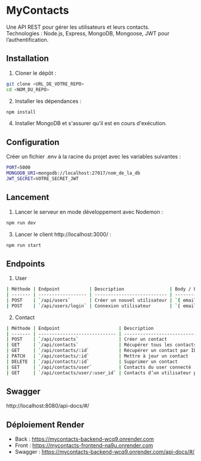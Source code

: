 # MyContacts

Une API REST pour gérer les utilisateurs et leurs contacts.  
Technologies : Node.js, Express, MongoDB, Mongoose, JWT pour l’authentification.

## Installation

1. Cloner le dépôt :  
```bash
git clone <URL_DE_VOTRE_REPO>
cd <NOM_DU_REPO>
```

2. Installer les dépendances :
```bash
npm install
```

4. Installer MongoDB et s'assurer qu'il est en cours d'exécution.

## Configuration

Créer un fichier .env à la racine du projet avec les variables suivantes :
```bash
PORT=5000
MONGODB_URI=mongodb://localhost:27017/nom_de_la_db
JWT_SECRET=VOTRE_SECRET_JWT
```

## Lancement

1. Lancer le serveur en mode développement avec Nodemon :
```bash
npm run dev
```

3. Lancer le client http://localhost:3000/ :
```bash
npm run start
```

## Endpoints

1. User
```bash
| Méthode | Endpoint           | Description                 | Body / Params            |
| ------- | ------------------ | --------------------------- | ------------------------ |
| POST    | `/api/users`       | Créer un nouvel utilisateur | `{ email, mdp, pseudo }` |
| POST    | `/api/users/login` | Connexion utilisateur       | `{ email, mdp }`         |
```

2. Contact
```bash
| Méthode | Endpoint                      | Description                         | Sécurité | Body / Params |
| ------- | ----------------------------- | ----------------------------------- | -------- | ------------- |
| POST    | `/api/contacts`               | Créer un contact                    | JWT      | Contact JSON  |
| GET     | `/api/contacts`               | Récupérer tous les contacts         | JWT      | -             |
| GET     | `/api/contacts/:id`           | Récupérer un contact par ID         | JWT      | id en path    |
| PATCH   | `/api/contacts/:id`           | Mettre à jour un contact            | JWT      | Contact JSON  |
| DELETE  | `/api/contacts/:id`           | Supprimer un contact                | JWT      | id en path    |
| GET     | `/api/contacts/user`          | Contacts du user connecté           | JWT      | -             |
| GET     | `/api/contacts/user/:user_id` | Contacts d’un utilisateur par ID    | JWT      | user_id path  |
```

## Swagger

http://localhost:8080/api-docs/#/

## Déploiement Render

- Back : https://mycontacts-backend-wcq9.onrender.com
- Front : https://mycontacts-frontend-na9u.onrender.com
- Swagger : https://mycontacts-backend-wcq9.onrender.com/api-docs/#/


